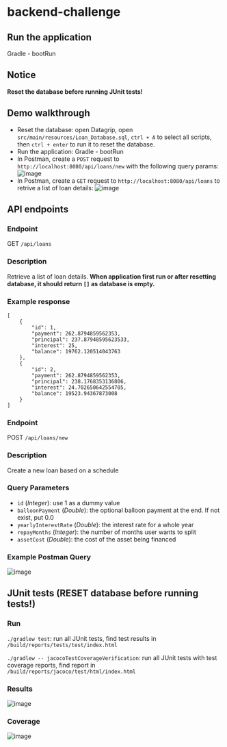 # backend-challenge

## Run the application
Gradle - bootRun

## Notice
**Reset the database before running JUnit tests!**

## Demo walkthrough
* Reset the database: open Datagrip, open `src/main/resources/Loan_Database.sql`, `ctrl + A` to select all scripts, then `ctrl + enter` to run it to reset the database.
* Run the application: Gradle - bootRun
* In Postman, create a `POST` request to `http://localhost:8080/api/loans/new` with the following query params:
![image](https://github.com/xiaohan-du/backend-challenge/assets/16627563/5803e20d-5ff4-47b3-9370-8c176045a3e8)
* In Postman, create a `GET` request to `http://localhost:8080/api/loans` to retrive a list of loan details:
![image](https://github.com/xiaohan-du/backend-challenge/assets/16627563/1e8dac00-91e5-4733-93e6-7022be0ff1e8)



## API endpoints
### Endpoint
GET `/api/loans`
### Description
Retrieve a list of loan details. **When application first run or after resetting database, it should return `[]` as database is empty.**
### Example response
```
[
    {
        "id": 1,
        "payment": 262.8794859562353,
        "principal": 237.87948595623533,
        "interest": 25,
        "balance": 19762.120514043763
    },
    {
        "id": 2,
        "payment": 262.8794859562353,
        "principal": 238.1768353136806,
        "interest": 24.702650642554705,
        "balance": 19523.94367873008
    }
]
```

### Endpoint
POST `/api/loans/new`
### Description
Create a new loan based on a schedule
### Query Parameters
* `id` (_Integer_): use 1 as a dummy value
* `balloonPayment` (_Double_): the optional balloon payment at the end. If not exist, put 0.0
* `yearlyInterestRate` (_Double_): the interest rate for a whole year
* `repayMonths` (_Integer_): the number of months user wants to split
* `assetCost` (_Double_): the cost of the asset being financed
### Example Postman Query
![image](https://github.com/xiaohan-du/backend-challenge/assets/16627563/95844131-ce64-440c-bc69-94ec4d4ae7a7)

## JUnit tests (RESET database before running tests!)
### Run
`./gradlew test`: run all JUnit tests, find test results in `/build/reports/tests/test/index.html`

`./gradlew -- jacocoTestCoverageVerification`: run all JUnit tests with test coverage reports, find report in `/build/reports/jacoco/test/html/index.html`

### Results
![image](https://github.com/xiaohan-du/backend-challenge/assets/16627563/8855caa5-718e-4b08-806f-d81c6f11e663)
### Coverage
![image](https://github.com/xiaohan-du/backend-challenge/assets/16627563/656c81d9-e884-44f9-9e86-a5423098e2c5)


